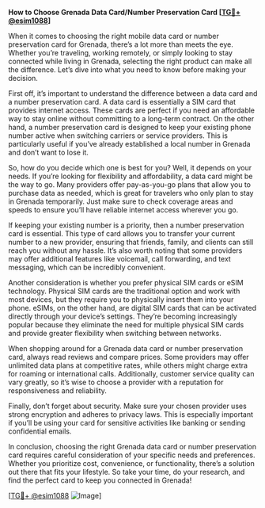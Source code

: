 **How to Choose Grenada Data Card/Number Preservation Card [[TG💪+ @esim1088](https://t.me/s/esim1088)]**

When it comes to choosing the right mobile data card or number preservation card for Grenada, there’s a lot more than meets the eye. Whether you’re traveling, working remotely, or simply looking to stay connected while living in Grenada, selecting the right product can make all the difference. Let’s dive into what you need to know before making your decision.

First off, it’s important to understand the difference between a data card and a number preservation card. A data card is essentially a SIM card that provides internet access. These cards are perfect if you need an affordable way to stay online without committing to a long-term contract. On the other hand, a number preservation card is designed to keep your existing phone number active when switching carriers or service providers. This is particularly useful if you’ve already established a local number in Grenada and don’t want to lose it.

So, how do you decide which one is best for you? Well, it depends on your needs. If you’re looking for flexibility and affordability, a data card might be the way to go. Many providers offer pay-as-you-go plans that allow you to purchase data as needed, which is great for travelers who only plan to stay in Grenada temporarily. Just make sure to check coverage areas and speeds to ensure you’ll have reliable internet access wherever you go.

If keeping your existing number is a priority, then a number preservation card is essential. This type of card allows you to transfer your current number to a new provider, ensuring that friends, family, and clients can still reach you without any hassle. It’s also worth noting that some providers may offer additional features like voicemail, call forwarding, and text messaging, which can be incredibly convenient.

Another consideration is whether you prefer physical SIM cards or eSIM technology. Physical SIM cards are the traditional option and work with most devices, but they require you to physically insert them into your phone. eSIMs, on the other hand, are digital SIM cards that can be activated directly through your device’s settings. They’re becoming increasingly popular because they eliminate the need for multiple physical SIM cards and provide greater flexibility when switching between networks.

When shopping around for a Grenada data card or number preservation card, always read reviews and compare prices. Some providers may offer unlimited data plans at competitive rates, while others might charge extra for roaming or international calls. Additionally, customer service quality can vary greatly, so it’s wise to choose a provider with a reputation for responsiveness and reliability.

Finally, don’t forget about security. Make sure your chosen provider uses strong encryption and adheres to privacy laws. This is especially important if you’ll be using your card for sensitive activities like banking or sending confidential emails.

In conclusion, choosing the right Grenada data card or number preservation card requires careful consideration of your specific needs and preferences. Whether you prioritize cost, convenience, or functionality, there’s a solution out there that fits your lifestyle. So take your time, do your research, and find the perfect card to keep you connected in Grenada!

[[TG💪+ @esim1088](https://t.me/s/esim1088) ![Image](https://i.postimg.cc/Y0z9fWf4/image.png)]